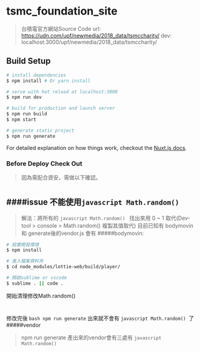 # tsmc_foundation_site

> 台積電官方網站Source Code
> url: https://udn.com/upf/newmedia/2018_data/tsmccharity/
> dev: localhost:3000/upf/newmedia/2018_data/tsmccharity/

## Build Setup

``` bash
# install dependencies
$ npm install # Or yarn install

# serve with hot reload at localhost:3000
$ npm run dev

# build for production and launch server
$ npm run build
$ npm start

# generate static project
$ npm run generate
```

For detailed explanation on how things work, checkout the [Nuxt.js docs](https://github.com/nuxt/nuxt.js).

### Before Deploy Check Out
>因為需配合資安，需做以下確認。
#
  ####issue 不能使用```javascript Math.random() ```
  ---
  >解法：將所有的 ```javascript Math.random() ``` 找出來用 0 ~ 1 取代(Dev-tool > console > Math.random() 複製其值取代)
  >目前已知有 bodymovin 和 generate後的vendor.js 會有
  #####bodymovin:
  ``` bash
  # 設置開發環境
  $ npm install

  # 進入檔案資料夾
  $ cd node_modules/lottie-web/build/player/

  # 開啟sublime or vscode
  $ sublime . || code .

  ```
  開始清理修改Math.random()
  #
  修改完後 ``` bash npm run generate ``` 出來就不會有 ```javascript Math.random() ```了
  #####vendor
  >npm run generate 產出來的vendor會有三處有 ```javascript Math.random() ```



